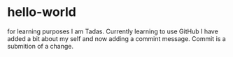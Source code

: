 # hello-world
for learning purposes 
I am Tadas. Currently learning to use GitHub
I have added a bit about my self and now adding a commint message. Commit is a submition of a change.
